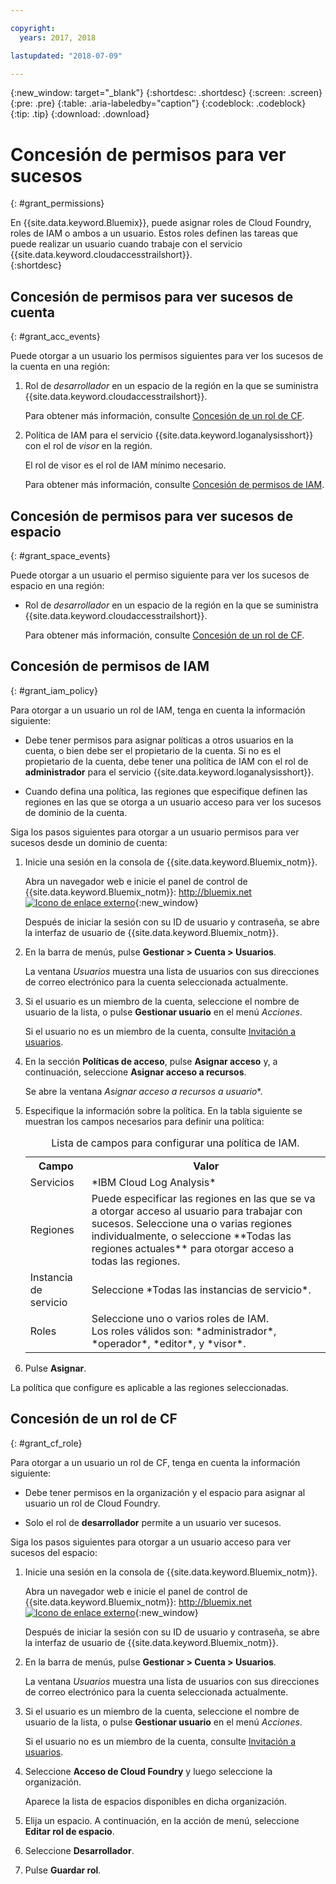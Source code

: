 ```yaml
---

copyright:
  years: 2017, 2018

lastupdated: "2018-07-09"

---
```


{:new_window: target="_blank"}
{:shortdesc: .shortdesc}
{:screen: .screen}
{:pre: .pre}
{:table: .aria-labeledby="caption"}
{:codeblock: .codeblock}
{:tip: .tip}
{:download: .download}


# Concesión de permisos para ver sucesos
{: #grant_permissions}

En {{site.data.keyword.Bluemix}}, puede asignar roles de Cloud Foundry, roles de IAM o ambos a un usuario. Estos roles definen las tareas que puede realizar un usuario cuando trabaje con el servicio {{site.data.keyword.cloudaccesstrailshort}}.  
{:shortdesc}

## Concesión de permisos para ver sucesos de cuenta
{: #grant_acc_events}

Puede otorgar a un usuario los permisos siguientes para ver los sucesos de la cuenta en una región:

1. Rol de *desarrollador* en un espacio de la región en la que se suministra {{site.data.keyword.cloudaccesstrailshort}}. 

    Para obtener más información, consulte [Concesión de un rol de CF](/docs/services/cloud-activity-tracker/how-to/grant_permissions.html#grant_cf_role).

2. Política de IAM para el servicio {{site.data.keyword.loganalysisshort}} con el rol de *visor* en la región. 

    El rol de visor es el rol de IAM mínimo necesario. 
	
	Para obtener más información, consulte [Concesión de permisos de IAM](/docs/services/cloud-activity-tracker/how-to/grant_permissions.html#grant_iam_policy).


## Concesión de permisos para ver sucesos de espacio
{: #grant_space_events}

Puede otorgar a un usuario el permiso siguiente para ver los sucesos de espacio en una región:

* Rol de *desarrollador* en un espacio de la región en la que se suministra {{site.data.keyword.cloudaccesstrailshort}}. 

    Para obtener más información, consulte [Concesión de un rol de CF](/docs/services/cloud-activity-tracker/how-to/grant_permissions.html#grant_cf_role).


## Concesión de permisos de IAM
{: #grant_iam_policy}

Para otorgar a un usuario un rol de IAM, tenga en cuenta la información siguiente:

* Debe tener permisos para asignar políticas a otros usuarios en la cuenta, o bien debe ser el propietario de la cuenta. Si no es el propietario de la cuenta, debe tener una política de IAM con el rol de **administrador** para el servicio {{site.data.keyword.loganalysisshort}}.

* Cuando defina una política, las regiones que especifique definen las regiones en las que se otorga a un usuario acceso para ver los sucesos de dominio de la cuenta.

Siga los pasos siguientes para otorgar a un usuario permisos para ver sucesos desde un dominio de cuenta:

1. Inicie una sesión en la consola de {{site.data.keyword.Bluemix_notm}}.

    Abra un navegador web e inicie el panel de control de {{site.data.keyword.Bluemix_notm}}: [http://bluemix.net ![Icono de enlace externo](../../../icons/launch-glyph.svg "Icono de enlace externo")](http://bluemix.net){:new_window}
	
	Después de iniciar la sesión con su ID de usuario y contraseña, se abre la interfaz de usuario de {{site.data.keyword.Bluemix_notm}}.

2. En la barra de menús, pulse **Gestionar > Cuenta > Usuarios**. 

    La ventana *Usuarios* muestra una lista de usuarios con sus direcciones de correo electrónico para la cuenta seleccionada actualmente.
	
3. Si el usuario es un miembro de la cuenta, seleccione el nombre de usuario de la lista, o pulse **Gestionar usuario** en el menú *Acciones*.

    Si el usuario no es un miembro de la cuenta, consulte [Invitación a usuarios](/docs/iam/iamuserinv.html#iamuserinv).

4. En la sección **Políticas de acceso**, pulse **Asignar acceso** y, a continuación, seleccione **Asignar acceso a recursos**.

    Se abre la ventana *Asignar acceso a recursos a usuario**.

5. Especifique la información sobre la política. En la tabla siguiente se muestran los campos necesarios para definir una política: 

    <table>
	  <caption>Lista de campos para configurar una política de IAM.</caption>
	  <tr>
	    <th>Campo</th>
		<th>Valor</th>
	  </tr>
	  <tr>
	    <td>Servicios</td>
		<td>*IBM Cloud Log Analysis*</td>
	  </tr>	  
	  <tr>
	    <td>Regiones</td>
		<td>Puede especificar las regiones en las que se va a otorgar acceso al usuario para trabajar con sucesos. Seleccione una o varias regiones individualmente, o seleccione **Todas las regiones actuales** para otorgar acceso a todas las regiones.</td>
	  </tr>
	  <tr>
	    <td>Instancia de servicio</td>
		<td>Seleccione *Todas las instancias de servicio*.</td>
	  </tr>
	  <tr>
	    <td>Roles</td>
		<td>Seleccione uno o varios roles de IAM. <br>Los roles válidos son: *administrador*, *operador*, *editor*, y *visor*.</td>
	  </tr>
     </table>
	
6. Pulse **Asignar**.
	
La política que configure es aplicable a las regiones seleccionadas. 


## Concesión de un rol de CF
{: #grant_cf_role}

Para otorgar a un usuario un rol de CF, tenga en cuenta la información siguiente:

* Debe tener permisos en la organización y el espacio para asignar al usuario un rol de Cloud Foundry. 

* Solo el rol de **desarrollador** permite a un usuario ver sucesos.

Siga los pasos siguientes para otorgar a un usuario acceso para ver sucesos del espacio:

1. Inicie una sesión en la consola de {{site.data.keyword.Bluemix_notm}}.

    Abra un navegador web e inicie el panel de control de {{site.data.keyword.Bluemix_notm}}: [http://bluemix.net ![Icono de enlace externo](../../../icons/launch-glyph.svg "Icono de enlace externo")](http://bluemix.net){:new_window}
	
	Después de iniciar la sesión con su ID de usuario y contraseña, se abre la interfaz de usuario de {{site.data.keyword.Bluemix_notm}}.

2. En la barra de menús, pulse **Gestionar > Cuenta > Usuarios**. 

    La ventana *Usuarios* muestra una lista de usuarios con sus direcciones de correo electrónico para la cuenta seleccionada actualmente.
	
3. Si el usuario es un miembro de la cuenta, seleccione el nombre de usuario de la lista, o pulse **Gestionar usuario** en el menú *Acciones*.

    Si el usuario no es un miembro de la cuenta, consulte [Invitación a usuarios](/docs/iam/iamuserinv.html#iamuserinv).

4. Seleccione **Acceso de Cloud Foundry** y luego seleccione la organización.

    Aparece la lista de espacios disponibles en dicha organización.

5. Elija un espacio. A continuación, en la acción de menú, seleccione **Editar rol de espacio**.

6. Seleccione **Desarrollador**.
	
7. Pulse **Guardar rol**.




